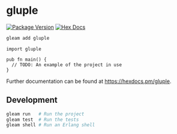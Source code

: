 # gluple

[![Package Version](https://img.shields.io/hexpm/v/gluple)](https://hex.pm/packages/gluple)
[![Hex Docs](https://img.shields.io/badge/hex-docs-ffaff3)](https://hexdocs.pm/gluple/)

```sh
gleam add gluple
```
```gleam
import gluple

pub fn main() {
  // TODO: An example of the project in use
}
```

Further documentation can be found at <https://hexdocs.pm/gluple>.

## Development

```sh
gleam run   # Run the project
gleam test  # Run the tests
gleam shell # Run an Erlang shell
```
